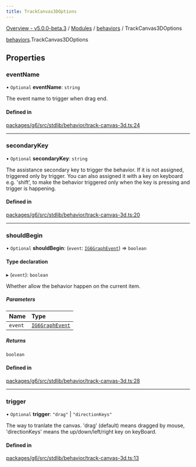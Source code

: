 ```yaml
---
title: TrackCanvas3DOptions
---
```


[Overview - v5.0.0-beta.3](../../README.en.md) / [Modules](../../modules.en.md) / [behaviors](../../modules/behaviors.en.md) / TrackCanvas3DOptions

[behaviors](../../modules/behaviors.en.md).TrackCanvas3DOptions

## Properties

### eventName

• `Optional` **eventName**: `string`

The event name to trigger when drag end.

#### Defined in

[packages/g6/src/stdlib/behavior/track-canvas-3d.ts:24](https://github.com/antvis/G6/blob/61e525e59b/packages/g6/src/stdlib/behavior/track-canvas-3d.ts#L24)

---

### secondaryKey

• `Optional` **secondaryKey**: `string`

The assistance secondary key to trigger the behavior.
If it is not assigned, triggered only by trigger.
You can also assigned it with a key on keyboard e.g. 'shift',
to make the behavior triggered only when the key is pressing and trigger is happening.

#### Defined in

[packages/g6/src/stdlib/behavior/track-canvas-3d.ts:20](https://github.com/antvis/G6/blob/61e525e59b/packages/g6/src/stdlib/behavior/track-canvas-3d.ts#L20)

---

### shouldBegin

• `Optional` **shouldBegin**: (`event`: [`IG6GraphEvent`](IG6GraphEvent.en.md)) => `boolean`

#### Type declaration

▸ (`event`): `boolean`

Whether allow the behavior happen on the current item.

##### Parameters

| Name    | Type                                   |
| :------ | :------------------------------------- |
| `event` | [`IG6GraphEvent`](IG6GraphEvent.en.md) |

##### Returns

`boolean`

#### Defined in

[packages/g6/src/stdlib/behavior/track-canvas-3d.ts:28](https://github.com/antvis/G6/blob/61e525e59b/packages/g6/src/stdlib/behavior/track-canvas-3d.ts#L28)

---

### trigger

• `Optional` **trigger**: `"drag"` \| `"directionKeys"`

The way to tranlate the canvas. 'drag' (default) means dragged by mouse, 'directionKeys' means the up/down/left/right key on keyBoard.

#### Defined in

[packages/g6/src/stdlib/behavior/track-canvas-3d.ts:13](https://github.com/antvis/G6/blob/61e525e59b/packages/g6/src/stdlib/behavior/track-canvas-3d.ts#L13)
